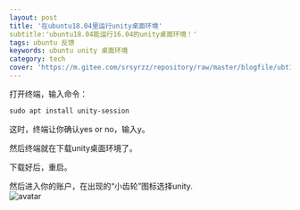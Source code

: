 ```yaml
---
layout: post
title: '在ubuntu18.04里运行unity桌面环境'
subtitle:'ubuntu18.04能运行16.04的unity桌面环境！'
tags: ubuntu 反馈
keywords: ubuntu unity 桌面环境
category: tech
cover: 'https://m.gitee.com/srsyrzz/repository/raw/master/blogfile/ubt18.04-16.04/cover.gnomeatunity.png'
---
```


打开终端，输入命令：

```css
sudo apt install unity-session
```
这时，终端让你确认yes or no，输入y。  
  
然后终端就在下载unity桌面环境了。  
  
下载好后，重启。  
  
然后进入你的账户，在出现的“小齿轮”图标选择unity.  
![avatar](https://imgsa.baidu.com/exp/w=480/sign=4021049fc08065387beaa51ba7dca115/9c16fdfaaf51f3de67bd38b59eeef01f3b2979d0.jpg)

